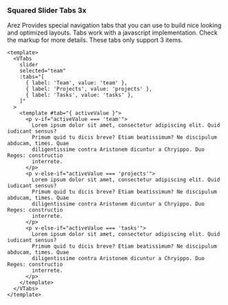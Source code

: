 ### Squared Slider Tabs 3x

Arez Provides special navigation tabs that you can use to build nice
looking and optimized layouts. Tabs work with a javascript implementation.
Check the markup for more details. These tabs only support 3 items.

<!--code-->

```vue
<template>
  <VTabs
    slider
    selected="team"
    :tabs="[
      { label: 'Team', value: 'team' },
      { label: 'Projects', value: 'projects' },
      { label: 'Tasks', value: 'tasks' },
    ]"
  >
    <template #tab="{ activeValue }">
      <p v-if="activeValue === 'team'">
        Lorem ipsum dolor sit amet, consectetur adipiscing elit. Quid iudicant sensus?
        Primum quid tu dicis breve? Etiam beatissimum? Ne discipulum abducam, times. Quae
        diligentissime contra Aristonem dicuntur a Chryippo. Duo Reges: constructio
        interrete.
      </p>
      <p v-else-if="activeValue === 'projects'">
        Lorem ipsum dolor sit amet, consectetur adipiscing elit. Quid iudicant sensus?
        Primum quid tu dicis breve? Etiam beatissimum? Ne discipulum abducam, times. Quae
        diligentissime contra Aristonem dicuntur a Chryippo. Duo Reges: constructio
        interrete.
      </p>
      <p v-else-if="activeValue === 'tasks'">
        Lorem ipsum dolor sit amet, consectetur adipiscing elit. Quid iudicant sensus?
        Primum quid tu dicis breve? Etiam beatissimum? Ne discipulum abducam, times. Quae
        diligentissime contra Aristonem dicuntur a Chryippo. Duo Reges: constructio
        interrete.
      </p>
    </template>
  </VTabs>
</template>
```

<!--/code-->

<!--example-->

<VTabs slider selected="team" :tabs="[{ label: 'Team', value: 'team' },{ label: 'Projects', value: 'projects' },{ label: 'Tasks', value: 'tasks' }]">
  <template #tab="{ activeValue }">
    <p v-if="activeValue === 'team'">
      Lorem ipsum dolor sit amet, consectetur adipiscing elit.
      Quid iudicant sensus? Primum quid tu dicis breve? Etiam
      beatissimum? Ne discipulum abducam, times. Quae
      diligentissime contra Aristonem dicuntur a Chryippo. Duo
      Reges: constructio interrete.
    </p>
    <p v-else-if="activeValue === 'projects'">
      Lorem ipsum dolor sit amet, consectetur adipiscing elit.
      Quid iudicant sensus? Primum quid tu dicis breve? Etiam
      beatissimum? Ne discipulum abducam, times. Quae
      diligentissime contra Aristonem dicuntur a Chryippo. Duo
      Reges: constructio interrete.
    </p>
    <p v-else-if="activeValue === 'tasks'">
      Lorem ipsum dolor sit amet, consectetur adipiscing elit.
      Quid iudicant sensus? Primum quid tu dicis breve? Etiam
      beatissimum? Ne discipulum abducam, times. Quae
      diligentissime contra Aristonem dicuntur a Chryippo. Duo
      Reges: constructio interrete.
    </p>
  </template>
</VTabs>

<!--/example-->
